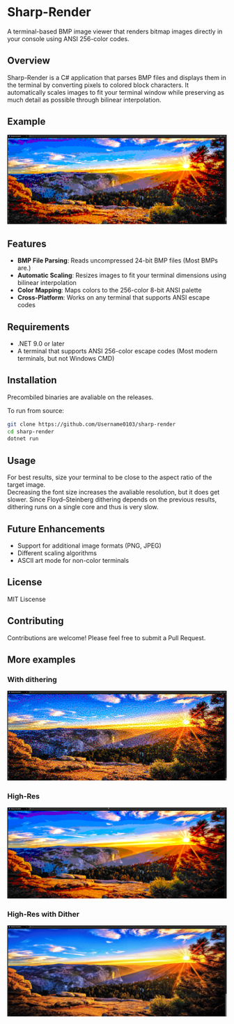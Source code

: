 # Sharp-Render

A terminal-based BMP image viewer that renders bitmap images directly in your console using ANSI 256-color codes.

## Overview

Sharp-Render is a C# application that parses BMP files and displays them in the terminal by converting pixels to colored block characters. It automatically scales images to fit your terminal window while preserving as much detail as possible through bilinear interpolation.

## Example

![](images/example3.png)

## Features

- **BMP File Parsing**: Reads uncompressed 24-bit BMP files (Most BMPs are.)
- **Automatic Scaling**: Resizes images to fit your terminal dimensions using bilinear interpolation
- **Color Mapping**: Maps colors to the 256-color 8-bit ANSI palette
- **Cross-Platform**: Works on any terminal that supports ANSI escape codes

## Requirements

- .NET 9.0 or later
- A terminal that supports ANSI 256-color escape codes (Most modern terminals, but not Windows CMD)

## Installation
  
Precombiled binaries are avaliable on the releases.
  
To run from source:
```bash
git clone https://github.com/Username0103/sharp-render
cd sharp-render
dotnet run
```

## Usage

For best results, size your terminal to be close to the aspect ratio of the target image.  
Decreasing the font size increases the avaliable resolution, but it does get slower.
Since Floyd–Steinberg dithering depends on the previous results, dithering runs on a single core and thus is very slow.
  
## Future Enhancements

- Support for additional image formats (PNG, JPEG)
- Different scaling algorithms
- ASCII art mode for non-color terminals

## License

MIT Liscense

## Contributing

Contributions are welcome! Please feel free to submit a Pull Request.

## More examples

### With dithering
![](images/example4.png)

### High-Res
![](images/example5.png)

### High-Res with Dither
![](images/example6.png)